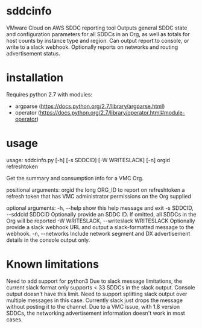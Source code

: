 # sddcinfo
VMware Cloud on AWS SDDC reporting tool
Outputs general SDDC state and configuration parameters for all SDDCs in an Org, as well as totals for host counts by instance type and region.
Can output report to console, or write to a slack webhook.
Optionally reports on networks and routing advertisement status.

# installation
Requires python 2.7 with modules:
- argparse (https://docs.python.org/2.7/library/argparse.html)
- operator (https://docs.python.org/2.7/library/operator.html#module-operator)

# usage
usage: sddcinfo.py [-h] [-s SDDCID] [-W WRITESLACK] [-n] orgid refreshtoken

Get the summary and consumption info for a VMC Org.

positional arguments:
  orgid                 the long ORG_ID to report on
  refreshtoken          a refresh token that has VMC administrator permissions
                        on the Org supplied

optional arguments:
  -h, --help            show this help message and exit
  -s SDDCID, --sddcid SDDCID
                        Optionally provide an SDDC ID. If omitted, all SDDCs
                        in the Org will be reported
  -W WRITESLACK, --writeslack WRITESLACK
                        Optionally provide a slack webhook URL and output a
                        slack-formatted message to the webhook.
  -n, --networks        Include network segment and DX advertisement details
                        in the console output only.
# Known limitations
Need to add support for python3
Due to slack message limitations, the current slack format only supports < 33 SDDCs in the slack output. Console output doesn't have this limit. Need to support splitting slack output over multiple messages in this case. Currently slack just drops the message without posting it to the channel.
Due to a VMC issue, with 1.8 version SDDCs, the networking advertisement information doesn't work in most cases.


